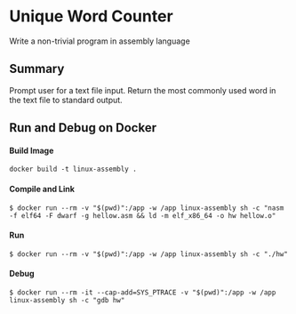 # Unique Word Counter
Write a non-trivial program in assembly language

## Summary
Prompt user for a text file input.
Return the most commonly used word in the text file to standard output.

## Run and Debug on Docker
#### Build Image 
```
docker build -t linux-assembly .
```

#### Compile and Link
```
$ docker run --rm -v "$(pwd)":/app -w /app linux-assembly sh -c "nasm -f elf64 -F dwarf -g hellow.asm && ld -m elf_x86_64 -o hw hellow.o"
```

#### Run 
```
$ docker run --rm -v "$(pwd)":/app -w /app linux-assembly sh -c "./hw"
```

#### Debug
```
$ docker run --rm -it --cap-add=SYS_PTRACE -v "$(pwd)":/app -w /app linux-assembly sh -c "gdb hw"
```


